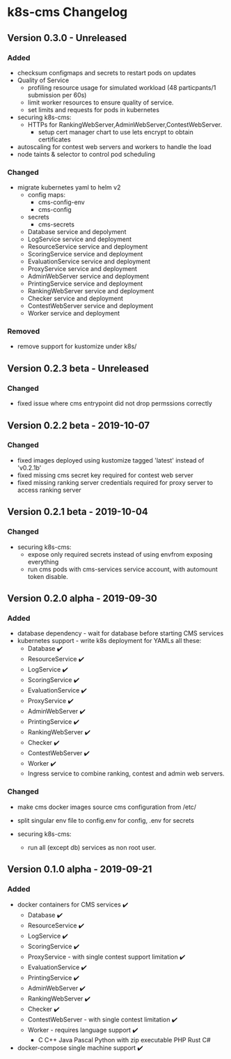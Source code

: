 # k8s-cms Changelog
## Version 0.3.0 - Unreleased
### Added
- checksum configmaps and secrets to restart pods on updates
- Quality of Service
    - profiling resource usage for simulated workload (48 particpants/1 submission per 60s)
    - limit worker resources to ensure quality of service.
    - set limits and requests for pods in kubernetes
- securing k8s-cms:
    - HTTPs for RankingWebServer,AdminWebServer,ContestWebServer.
        - setup cert manager chart to use lets encrypt to obtain certificates 
- autoscaling for contest web servers and workers to handle the load
- node taints & selector to control pod scheduling 

### Changed
- migrate kubernetes yaml to helm v2
    - config maps:
        - cms-config-env
        - cms-config
    - secrets
        - cms-secrets
    - Database service and depolyment
    - LogService service and deployment
    - ResourceService service and deployment
    - ScoringService service and deployment
    - EvaluationService service and deployment
    - ProxyService service and deployment
    - AdminWebServer service and deployment
    - PrintingService service and deployment
    - RankingWebServer service and deployment
    - Checker service and deployment
    - ContestWebServer service and deployment
    - Worker service and deployment

### Removed
- remove support for kustomize under k8s/

## Version 0.2.3 beta - Unreleased
### Changed
- fixed issue where cms entrypoint did not drop permssions correctly

## Version 0.2.2 beta - 2019-10-07
### Changed
- fixed images deployed using kustomize tagged 'latest' instead of 'v0.2.1b'
- fixed missing cms secret key required for contest web server
- fixed missing ranking server credentials required for proxy server to access 
    ranking server

## Version 0.2.1 beta - 2019-10-04
### Changed
- securing k8s-cms:
	- expose only required secrets instead of using envfrom exposing everything
    - run cms pods with cms-services service account, with automount token disable.

## Version 0.2.0 alpha - 2019-09-30
### Added
- database dependency - wait for database before starting CMS services
- kubernetes support - write k8s deployment for YAMLs all these:
    - Database :heavy_check_mark:
    - ResourceService :heavy_check_mark:
    - LogService :heavy_check_mark:
    - ScoringService :heavy_check_mark:
    - EvaluationService :heavy_check_mark:
    - ProxyService :heavy_check_mark:
    - AdminWebServer :heavy_check_mark:
    - PrintingService :heavy_check_mark:
    - RankingWebServer :heavy_check_mark:
    - Checker :heavy_check_mark:
    - ContestWebServer :heavy_check_mark:
    - Worker  :heavy_check_mark:
    - Ingress service to combine ranking, contest and admin web servers.

### Changed
- make cms docker images source cms configuration from /etc/
- split singular env file to config.env for config, .env for secrets

- securing k8s-cms:
    - run all (except db) services as non root user.

## Version 0.1.0 alpha - 2019-09-21
### Added
- docker containers for CMS services :heavy_check_mark:
    - Database  :heavy_check_mark:
    - ResourceService :heavy_check_mark:
    - LogService :heavy_check_mark:
    - ScoringService :heavy_check_mark:
    - ProxyService - with single contest support limitation :heavy_check_mark:
    - EvaluationService :heavy_check_mark:
    - PrintingService :heavy_check_mark:
    - AdminWebServer :heavy_check_mark:
    - RankingWebServer :heavy_check_mark:
    - Checker :heavy_check_mark:
    - ContestWebServer - with single contest limitation :heavy_check_mark:
    - Worker - requires language support :heavy_check_mark:
        - C C++ Java Pascal Python with zip executable PHP Rust C# 
- docker-compose single machine support :heavy_check_mark:
